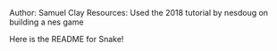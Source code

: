 Author: Samuel Clay
Resources: Used the 2018 tutorial by nesdoug on building a nes game

Here is the README for Snake!
